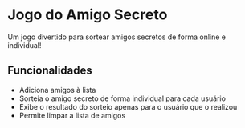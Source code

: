 # Jogo do Amigo Secreto

Um jogo divertido para sortear amigos secretos de forma online e individual!

## Funcionalidades

*   Adiciona amigos à lista
*   Sorteia o amigo secreto de forma individual para cada usuário
*   Exibe o resultado do sorteio apenas para o usuário que o realizou
*   Permite limpar a lista de amigos
